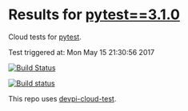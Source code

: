 # Results for [pytest==3.1.0](https://devpi.net/nicoddemus/dev/pytest/3.1.0)

Cloud tests for [pytest](FILL_IN_REPOSITORY_LINK).

Test triggered at: Mon May 15 21:30:56 2017

[![Build Status](FILL_ME_IN)](FILL_ME_IN)

[![Build status](FILL_ME_IN)](FILL_ME_IN)

This repo uses [devpi-cloud-test](https://github.com/obestwalter/devpi-cloud-test).
